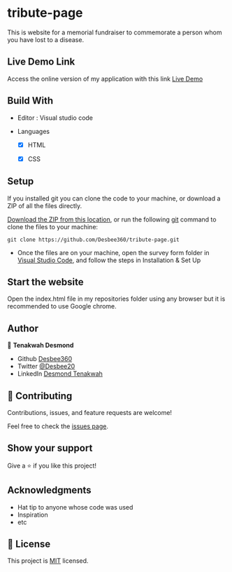 # tribute-page

This is website for a memorial fundraiser to commemorate a person whom you have lost to a disease.

## Live Demo Link

Access the online version of my application with this link
[Live Demo](https://desbee360.github.io/tribute-page/)

## Build With

- Editor : Visual studio code

- Languages
  - [x] HTML
  - [x] CSS


## Setup

If you installed git you can clone the code to your machine, or download a ZIP of all the files directly.

[Download the ZIP from this location](https://github.com/Desbee360/tribute-page/archive/refs/heads/main.zip), or run the following [git](https://git-scm.com/downloads) command to clone the files to your machine:

```
git clone https://github.com/Desbee360/tribute-page.git
```

- Once the files are on your machine, open the survey form folder in [Visual Studio Code](https://code.visualstudio.com/), and follow the steps in Installation & Set Up

## Start the website

Open the index.html file in my repositories folder  using any browser but it is recommended to use Google chrome.


## Author

👤 **Tenakwah Desmond**

- Github [Desbee360](https://github.com/Desbee360/tribute-page)
- Twitter [@Desbee20](https://twitter.com/Desbee20)
- LinkedIn [Desmond Tenakwah](https://www.linkedin.com/in/desmond-tenakwah-6a7508236/)

## 🤝 Contributing

Contributions, issues, and feature requests are welcome!

Feel free to check the [issues page](https://github.com/Desbee360/tribute-page/issues).

## Show your support

Give a ⭐️ if you like this project!

## Acknowledgments

- Hat tip to anyone whose code was used
- Inspiration
- etc

## 📝 License

This project is [MIT](./LICENSE) licensed.
